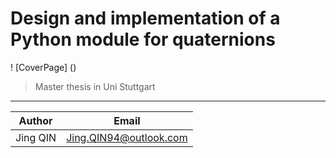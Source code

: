 # Design and implementation of a Python module for quaternions
! [CoverPage] ()
> Master thesis in Uni Stuttgart
---
|  Author  |         Email          |
|----------|------------------------|
| Jing QIN | Jing.QIN94@outlook.com |

